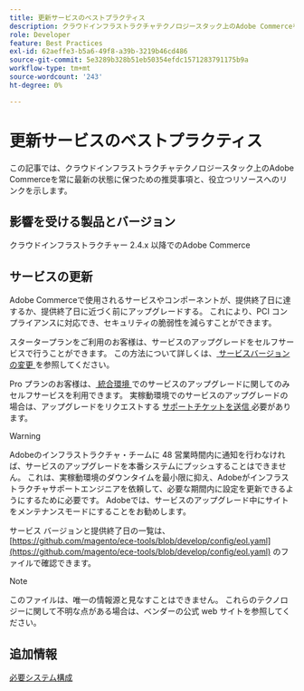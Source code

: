 ```yaml
---
title: 更新サービスのベストプラクティス
description: クラウドインフラストラクチャテクノロジースタック上のAdobe Commerceを最新の状態に保つ方法について説明します。
role: Developer
feature: Best Practices
exl-id: 62aeffe3-b5a6-49f8-a39b-3219b46cd486
source-git-commit: 5e3289b328b51eb50354efdc1571283791175b9a
workflow-type: tm+mt
source-wordcount: '243'
ht-degree: 0%

---
```


# 更新サービスのベストプラクティス

この記事では、クラウドインフラストラクチャテクノロジースタック上のAdobe Commerceを常に最新の状態に保つための推奨事項と、役立つリソースへのリンクを示します。

## 影響を受ける製品とバージョン

クラウドインフラストラクチャー 2.4.x 以降でのAdobe Commerce

## サービスの更新

Adobe Commerceで使用されるサービスやコンポーネントが、提供終了日に達するか、提供終了日に近づく前にアップグレードする。 これにより、PCI コンプライアンスに対応でき、セキュリティの脆弱性を減らすことができます。

スタータープランをご利用のお客様は、サービスのアップグレードをセルフサービスで行うことができます。 この方法について詳しくは、[ サービスバージョンの変更 ](https://experienceleague.adobe.com/en/docs/commerce-cloud-service/user-guide/configure/service/services-yaml#change-service-version) を参照してください。

Pro プランのお客様は、[ 統合環境 ](https://experienceleague.adobe.com/docs/commerce-knowledge-base/kb/announcements/commerce-announcements/integration-environment-enhancement-request-pro-and-starter.html) でのサービスのアップグレードに関してのみセルフサービスを利用できます。 実稼動環境でのサービスのアップグレードの場合は、アップグレードをリクエストする [ サポートチケットを送信 ](https://experienceleague.adobe.com/docs/commerce-knowledge-base/kb/help-center-guide/magento-help-center-user-guide.html#submit-ticket) 必要があります。

>[!WARNING]
>
>Adobeのインフラストラクチャ・チームに 48 営業時間内に通知を行わなければ、サービスのアップグレードを本番システムにプッシュすることはできません。 これは、実稼動環境のダウンタイムを最小限に抑え、Adobeがインフラストラクチャサポートエンジニアを依頼して、必要な期間内に設定を更新できるようにするために必要です。 Adobeでは、サービスのアップグレード中にサイトをメンテナンスモードにすることをお勧めします。

サービス バージョンと提供終了日の一覧は、[https://github.com/magento/ece-tools/blob/develop/config/eol.yaml](https://github.com/magento/ece-tools/blob/develop/config/eol.yaml) のファイルで確認できます。

>[!NOTE]
>
>このファイルは、唯一の情報源と見なすことはできません。 これらのテクノロジーに関して不明な点がある場合は、ベンダーの公式 web サイトを参照してください。

## 追加情報

[必要システム構成](../../../installation/system-requirements.md)
